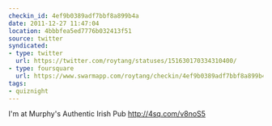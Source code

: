 ```yaml
---
checkin_id: 4ef9b0389adf7bbf8a899b4a
date: 2011-12-27 11:47:04
location: 4bbbfea5ed7776b032413f51
source: twitter
syndicated:
- type: twitter
  url: https://twitter.com/roytang/statuses/151630170334310400/
- type: foursquare
  url: https://www.swarmapp.com/roytang/checkin/4ef9b0389adf7bbf8a899b4a
tags:
- quiznight
---
```


I'm at Murphy's Authentic Irish Pub http://4sq.com/v8noS5